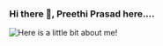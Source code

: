 ### Hi there 👋, Preethi Prasad here....
<img src="https://github.com/victoria-lo/victoria-lo/blob/master/myGif.gif" alt="Here is a little bit about me!">
<!--
**PreethiPrasad16/PreethiPrasad16** is a ✨ _special_ ✨ repository because its `README.md` (this file) appears on your GitHub profile.

Here are some ideas to get you started:

- 🔭 I’m currently working on ...
- 🌱 I’m currently learning ...
- 👯 I’m looking to collaborate on ...
- 🤔 I’m looking for help with ...
- 💬 Ask me about ...
- 📫 How to reach me: ...
- 😄 Pronouns: ...
- ⚡ Fun fact: ...
-->
